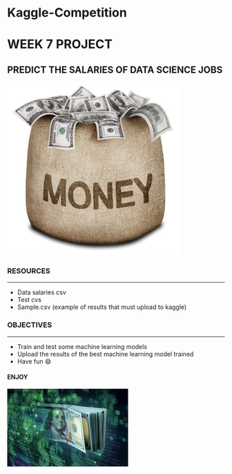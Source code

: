 # Kaggle-Competition

# WEEK 7 PROJECT

## PREDICT THE SALARIES OF DATA SCIENCE JOBS

![image](https://github.com/Ironhack-Data-Madrid-Mayo-2022/Kaggle-Competition/blob/main/images/Bag_of_Money.jpg)

### RESOURCES
----------------------------------------------------------------------------------------------------------------------------

  + Data salaries csv
  + Test cvs
  + Sample.csv (example of results that must upload to kaggle)


### OBJECTIVES
----------------------------------------------------------------------------------------------------------------------------

  + Train and test some machine learning models
  + Upload the results of the best machine learning model trained
  + Have fun :smile:
  

#### ENJOY

![image](https://github.com/Ironhack-Data-Madrid-Mayo-2022/Kaggle-Competition/blob/main/images/money.jpg)
